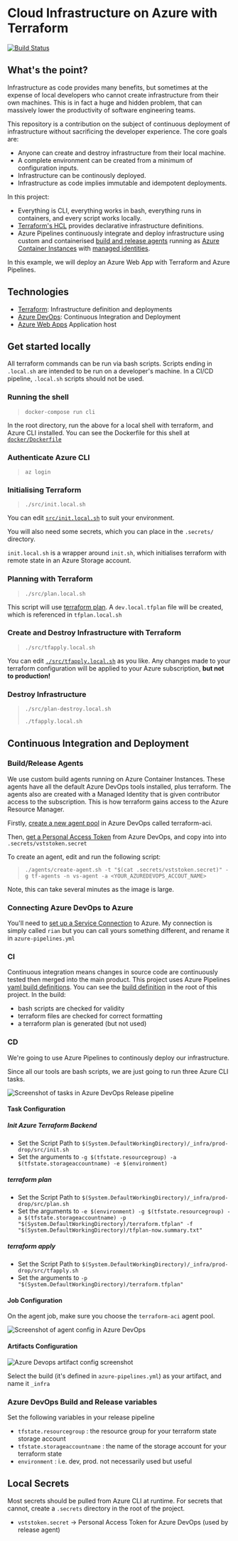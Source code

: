 # Cloud Infrastructure on Azure with Terraform 

[![Build Status](https://dev.azure.com/aussiedevcrew/terraform-azure-sample/_apis/build/status/xtellurian.terraform-azure-sample)](https://dev.azure.com/aussiedevcrew/terraform-azure-sample/_build/latest?definitionId=1)

## What's the point?

Infrastructure as code provides many benefits, but sometimes at the expense of local developers who cannot create infrastructure from their own machines. This is in fact a huge and hidden problem, that can massively lower the productivity of software engineering teams.

This repository is a contribution on the subject of continuous deployment of infrastructure without sacrificing the developer experience. The core goals are:

 * Anyone can create and destroy infrastructure from their local machine.
 * A complete environment can be created from a minimum of configuration inputs.
 * Infrastructure can be continously deployed.
 * Infrastructure as code implies immutable and idempotent deployments.

In this project:

 * Everything is CLI, everything works in bash, everything runs in containers, and every script works locally.
 * [Terraform's HCL](https://www.terraform.io/docs/configuration/syntax.html) provides declarative infrastructure definitions.
 * Azure Pipelines continuously integrate and deploy infrastructure using custom and containerised [build and release agents](https://docs.microsoft.com/en-us/azure/devops/pipelines/agents/agents?view=vsts) running as [Azure Container Instances](https://docs.microsoft.com/en-us/azure/container-instances/) with [managed identities](https://docs.microsoft.com/en-us/azure/container-instances/container-instances-managed-identity).


In this example, we will deploy an Azure Web App with Terraform and Azure Pipelines. 

## Technologies

 * [Terraform](https://www.terraform.io/): Infrastructure definition and deployments
 * [Azure DevOps](https://dev.azure.com/): Continuous Integration and Deployment
 * [Azure Web Apps](https://docs.microsoft.com/en-us/azure/app-service/app-service-web-overview) Application host

## Get started locally

All terraform commands can be run via bash scripts. Scripts ending in `.local.sh` are intended to be run on a developer's machine. In a CI/CD pipeline, `.local.sh` scripts should not be used.

### Running the shell

> `docker-compose run cli`

In the root directory, run the above for a local shell with terraform, and Azure CLI installed. You can see the Dockerfile for this shell at [`docker/Dockerfile`](docker/Dockerfile)

### Authenticate Azure CLI

> `az login`

### Initialising Terraform

> `./src/init.local.sh`

You can edit [`src/init.local.sh`](src/init.local.sh) to suit your environment.

You will also need some secrets, which you can place in the `.secrets/` directory.

`init.local.sh` is a wrapper around `init.sh`, which initialises terraform with remote state in an Azure Storage account.

### Planning with Terraform

> `./src/plan.local.sh`

This script will use [terraform plan](https://www.terraform.io/docs/commands/plan.html). A `dev.local.tfplan` file will be created, which is referenced in `tfplan.local.sh`

### Create and Destroy Infrastructure with Terraform

> `./src/tfapply.local.sh`

You can edit  [`./src/tfapply.local.sh`](src/tfapply.local.sh) as you like. Any changes made to your terraform configuration will be applied to your Azure subscription, __but not to production!__

### Destroy Infrastructure

> `./src/plan-destroy.local.sh`
>
> `./tfapply.local.sh`

## Continuous Integration and Deployment

### Build/Release Agents

We use custom build agents running on Azure Container Instances. These agents have all the default Azure DevOps tools installed, plus terraform. The agents also are created with a Managed Identity that is given contributor access to the subscription. This is how terraform gains access to the Azure Resource Manager.

Firstly, [create a new agent pool](https://docs.microsoft.com/en-us/azure/devops/pipelines/agents/pools-queues?view=vsts#creating-agent-pools) in Azure DevOps called terraform-aci.

Then, [get a Personal Access Token](https://docs.microsoft.com/en-us/azure/devops/organizations/accounts/use-personal-access-tokens-to-authenticate?view=vsts#create-personal-access-tokens-to-authenticate-access) from Azure DevOps, and copy into into `.secrets/vststoken.secret`

To create an agent, edit and run the following script:

> `./agents/create-agent.sh -t "$(cat .secrets/vststoken.secret)" -g tf-agents -n vs-agent -a <YOUR_AZUREDEVOPS_ACCOUT_NAME>`

Note, this can take several minutes as the image is large.

### Connecting Azure DevOps to Azure

You'll need to [set up a Service Connection](https://docs.microsoft.com/en-us/azure/devops/pipelines/library/connect-to-azure?view=vsts) to Azure. My connection is simply called `rian` but you can call yours something different, and rename it in `azure-pipelines.yml`

### CI

Continuous integration means changes in source code are continuously tested then merged into the main product. This project uses Azure Pipelines [yaml build definitions](https://docs.microsoft.com/en-us/azure/devops/pipelines/get-started-yaml?view=vsts). You can see the [build definition](azure-pipelines.yml) in the root of this project. In the build:

 * bash scripts are checked for validity
 * terraform files are checked for correct formatting
 * a terraform plan is generated (but not used)

### CD

We're going to use Azure Pipelines to continously deploy our infrastructure.

Since all our tools are bash scripts, we are just going to run three Azure CLI tasks.

![Screenshot of tasks in Azure DevOps Release pipeline](images/AzureDevOps-deploy-tasks.jpg)

#### Task Configuration

##### Init Azure Terraform Backend

 * Set the Script Path to `$(System.DefaultWorkingDirectory)/_infra/prod-drop/src/init.sh`
 * Set the arguments to `-g $(tfstate.resourcegroup) -a $(tfstate.storageaccountname) -e $(environment)`

##### terraform plan

 * Set the Script Path to `$(System.DefaultWorkingDirectory)/_infra/prod-drop/src/plan.sh`
 * Set the arguments to `-e $(environment) -g $(tfstate.resourcegroup) -a $(tfstate.storageaccountname) -p "$(System.DefaultWorkingDirectory)/terraform.tfplan" -f "$(System.DefaultWorkingDirectory)/tfplan-now.summary.txt"`

##### terraform apply

 * Set the Script Path to `$(System.DefaultWorkingDirectory)/_infra/prod-drop/src/tfapply.sh`
 * Set the arguments to `-p "$(System.DefaultWorkingDirectory)/terraform.tfplan"`

#### Job Configuration

On the agent job, make sure you choose the `terraform-aci` agent pool.

![Screenshot of agent config in Azure DevOps](images/AzureDevOps-job-configuration.jpg)

#### Artifacts Configuration

![Azure Devops artifact config screenshot](images/AzureDevOps-artifacts.jpg)

Select the build (it's defined in `azure-pipelines.yml`) as your artifact, and name it `_infra`

### Azure DevOps Build and Release variables

Set the following variables in your release pipeline

 * `tfstate.resourcegroup` : the resource group for your terraform state storage account
 * `tfstate.storageaccountname` : the name of the storage account for your terraform state
 * `environment` : i.e. dev, prod. not necessarily used but useful


## Local Secrets

Most secrets should be pulled from Azure CLI at runtime. For secrets that cannot, create a `.secrets` directory in the root of the project.

 * `vststoken.secret` -> Personal Access Token for Azure DevOps (used by release agent) 
